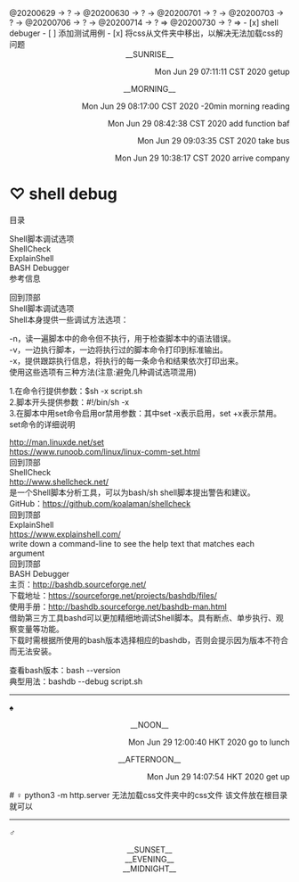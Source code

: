 <link rel="stylesheet"  type="text/css" href="x-activity.css"/>
<TD-DC>@20200629 → ? → @20200630 → ? → @20200701 → ? → @20200703 → ? → @20200706 → ? → @20200714 → ? ⇒ @20200730 → ? ⇒ </TD-DC>
- [x] shell debuger   
- [ ] 添加测试用例   
- [x] 将css从文件夹中移出，以解决无法加载css的问题   

<center><tb-dc>__SUNRISE__</tb-dc></center>
<p align="right"><ac-dc>Mon Jun 29 07:11:11 CST 2020 getup</ac-dc></p>
<center><tb-dc>__MORNING__</tb-dc></center>
<p align="right"><ac-dc>Mon Jun 29 08:17:00 CST 2020 -20min morning reading</ac-dc></p>
<p align="right"><ac-dc>Mon Jun 29 08:42:38 CST 2020 add function baf</ac-dc></p>
<p align="right"><ac-dc>Mon Jun 29 09:03:35 CST 2020 take bus</ac-dc></p>
<p align="right"><ac-dc>Mon Jun 29 10:38:17 CST 2020 arrive company</ac-dc></p>

# ♡ shell debug
目录  

Shell脚本调试选项  
ShellCheck  
ExplainShell  
BASH Debugger  
参考信息  


回到顶部  
Shell脚本调试选项  
Shell本身提供一些调试方法选项：  

-n，读一遍脚本中的命令但不执行，用于检查脚本中的语法错误。  
-v，一边执行脚本，一边将执行过的脚本命令打印到标准输出。  
-x，提供跟踪执行信息，将执行的每一条命令和结果依次打印出来。  
使用这些选项有三种方法(注意:避免几种调试选项混用)  

1.在命令行提供参数：$sh -x script.sh  
2.脚本开头提供参数：#!/bin/sh -x  
3.在脚本中用set命令启用or禁用参数：其中set -x表示启用，set +x表示禁用。  
set命令的详细说明  

http://man.linuxde.net/set  
https://www.runoob.com/linux/linux-comm-set.html  
回到顶部  
ShellCheck  
http://www.shellcheck.net/  
是一个Shell脚本分析工具，可以为bash/sh shell脚本提出警告和建议。  
GitHub：https://github.com/koalaman/shellcheck  
回到顶部  
ExplainShell  
https://www.explainshell.com/  
write down a command-line to see the help text that matches each argument  
回到顶部  
BASH Debugger  
主页：http://bashdb.sourceforge.net/  
下载地址：https://sourceforge.net/projects/bashdb/files/  
使用手册：http://bashdb.sourceforge.net/bashdb-man.html  
借助第三方工具bashd可以更加精细地调试Shell脚本。具有断点、单步执行、观察变量等功能。  
下载时需根据所使用的bash版本选择相应的bashdb，否则会提示因为版本不符合而无法安装。  

查看bash版本：bash --version  
典型用法：bashdb --debug script.sh  

---
_♠_
<center><tb-dc>__NOON__</tb-dc></center>
<p align="right"><ac-dc>Mon Jun 29 12:00:40 HKT 2020 go to lunch</ac-dc></p>
<center><tb-dc>__AFTERNOON__</tb-dc></center>
<p align="right"><ac-dc>Mon Jun 29 14:07:54 HKT 2020 get up</ac-dc></p>
# ♀ python3 -m http.server 无法加载css文件夹中的css文件  
该文件放在根目录就可以

---
_♂_
<center><tb-dc>__SUNSET__</tb-dc></center>
<center><tb-dc>__EVENING__</tb-dc></center>
<center><tb-dc>__MIDNIGHT__</tb-dc></center>
